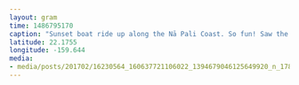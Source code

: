 ```yaml
---
layout: gram
time: 1486795170
caption: "Sunset boat ride up along the Nā Pali Coast. So fun! Saw the SHIT outta some Humpback Whales!"
latitude: 22.1755
longitude: -159.644
media:
- media/posts/201702/16230564_160637721106022_1394679046125649920_n_17872026787060588.jpg
---
```

